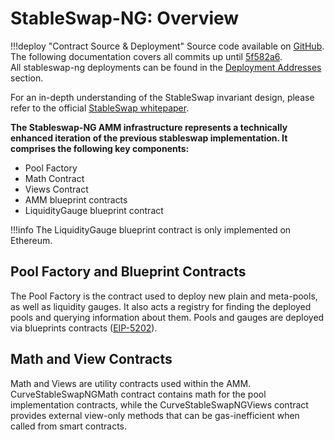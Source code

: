 <h1>StableSwap-NG: Overview </h1>

!!!deploy "Contract Source & Deployment"
    Source code available on [GitHub](https://github.com/curvefi/stableswap-ng). The following documentation covers all commits up until [5f582a6](https://github.com/curvefi/stableswap-ng/commit/5f582a6b8f709d863825c5fbe026cd3b4fa2d840).  
    All stableswap-ng deployments can be found in the [Deployment Addresses](../../references/deployed-contracts.md#stableswap-ng) section.

For an in-depth understanding of the StableSwap invariant design, please refer to the official [StableSwap whitepaper](../../pdf/stableswap-paper.pdf).

**The Stableswap-NG AMM infrastructure represents a technically enhanced iteration of the previous stableswap implementation. It comprises the following key components:**

- Pool Factory
- Math Contract
- Views Contract
- AMM blueprint contracts
- LiquidityGauge blueprint contract

!!!info
    The LiquidityGauge blueprint contract is only implemented on Ethereum.


## **Pool Factory and Blueprint Contracts**

The Pool Factory is the contract used to deploy new plain and meta-pools, as well as liquidity gauges. It also acts a registry for finding the deployed pools and querying information about them.
Pools and gauges are deployed via blueprints contracts ([EIP-5202](https://eips.ethereum.org/EIPS/eip-5202)). 


## **Math and View Contracts**

Math and Views are utility contracts used within the AMM. CurveStableSwapNGMath contract contains math for the pool implementation contracts, while the CurveStableSwapNGViews contract provides external view-only methods that can be gas-inefficient when called from smart contracts.